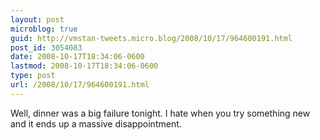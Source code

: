 ```yaml
---
layout: post
microblog: true
guid: http://vmstan-tweets.micro.blog/2008/10/17/964600191.html
post_id: 3054083
date: 2008-10-17T18:34:06-0600
lastmod: 2008-10-17T18:34:06-0600
type: post
url: /2008/10/17/964600191.html
---
```

Well, dinner was a big failure tonight. I hate when you try something new and it ends up a massive disappointment.
